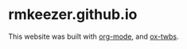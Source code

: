# rmkeezer.github.io
This website was built with [org-mode](http://orgmode.org/), and [ox-twbs](https://github.com/marsmining/ox-twbs).